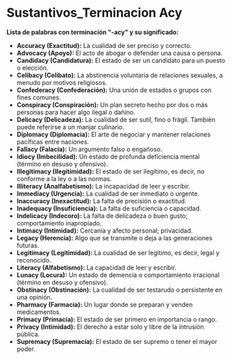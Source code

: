 # Sustantivos_Terminacion Acy



**Lista de palabras con terminación "-acy" y su significado:**

*   **Accuracy (Exactitud):** La cualidad de ser preciso y correcto.
*   **Advocacy (Apoyo):** El acto de abogar o defender una causa o persona.
*   **Candidacy (Candidatura):** El estado de ser un candidato para un puesto o elección.
*   **Celibacy (Celibato):** La abstinencia voluntaria de relaciones sexuales, a menudo por motivos religiosos.
*   **Confederacy (Confederación):** Una unión de estados o grupos con fines comunes.
*   **Conspiracy (Conspiración):** Un plan secreto hecho por dos o más personas para hacer algo ilegal o dañino.
*   **Delicacy (Delicadeza):** La cualidad de ser sutil, fino o frágil. También puede referirse a un manjar culinario.
*   **Diplomacy (Diplomacia):** El arte de negociar y mantener relaciones pacíficas entre naciones.
*   **Fallacy (Falacia):** Un argumento falso o engañoso.
*   **Idiocy (Imbecilidad):** Un estado de profunda deficiencia mental (término en desuso y ofensivo).
*   **Illegitimacy (Ilegitimidad):** El estado de ser ilegítimo, es decir, no conforme a la ley o a las normas.
*   **Illiteracy (Analfabetismo):** La incapacidad de leer y escribir.
*   **Immediacy (Urgencia):** La cualidad de ser inmediato o urgente.
*   **Inaccuracy (Inexactitud):** La falta de precisión o exactitud.
*   **Inadequacy (Insuficiencia):** La falta de suficiencia o capacidad.
*   **Indelicacy (Indecoro):** La falta de delicadeza o buen gusto; comportamiento inapropiado.
*   **Intimacy (Intimidad):** Cercanía y afecto personal; privacidad.
*   **Legacy (Herencia):** Algo que se transmite o deja a las generaciones futuras.
*   **Legitimacy (Legitimidad):** La cualidad de ser legítimo, es decir, legal y reconocido.
*   **Literacy (Alfabetismo):** La capacidad de leer y escribir.
*   **Lunacy (Locura):** Un estado de demencia o comportamiento irracional (término en desuso y ofensivo).
*   **Obstinacy (Obstinación):** La cualidad de ser testarudo o persistente en una opinión.
*   **Pharmacy (Farmacia):** Un lugar donde se preparan y venden medicamentos.
*   **Primacy (Primacía):** El estado de ser primero en importancia o rango.
*   **Privacy (Intimidad):** El derecho a estar solo y libre de la intrusión pública.
*   **Supremacy (Supremacía):** El estado de ser supremo o tener el mayor poder.
